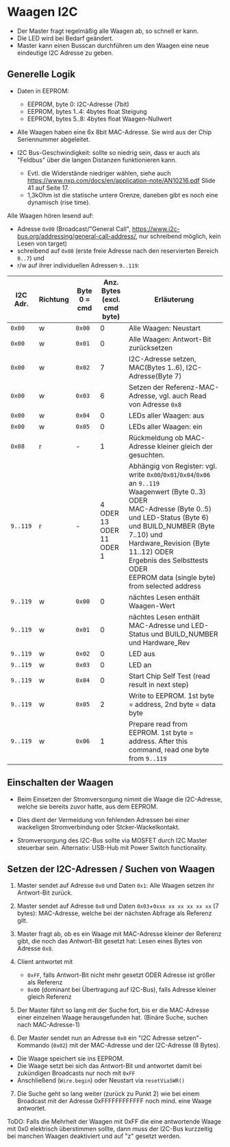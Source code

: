 # Waagen I2C 

- Der Master fragt regelmäßig alle Waagen ab, so schnell er kann. 
- Die LED wird bei Bedarf geändert. 
- Master kann einen Busscan durchführen um den Waagen eine neue eindeutige I2C Adresse zu geben.


## Generelle Logik

- Daten in EEPROM:
  - EEPROM, byte 0: I2C-Adresse (7bit)
  - EEPROM, bytes 1..4: 4bytes float Steigung
  - EEPROM, bytes 5..8: 4bytes float Waagen-Nullwert

- Alle Waagen haben eine 6x 8bit MAC-Adresse. Sie wird aus der Chip Seriennummer abgeleitet.

- I2C Bus-Geschwindigkeit: sollte so niedrig sein, dass er auch als "Feldbus" über die langen Distanzen funktionieren kann. 
  - Evtl. die Widerstände niedriger wählen, siehe auch https://www.nxp.com/docs/en/application-note/AN10216.pdf Slide 41 auf Seite 17. 
  - 1,3kOhm ist die statische untere Grenze, daneben gibt es noch eine dynamisch (rise time).


Alle Waagen hören lesend auf:
- Adresse `0x00` (Broadcast/"General Call", https://www.i2c-bus.org/addressing/general-call-address/, nur schreibend möglich, kein Lesen von target)
- schreibend auf `0x08` (erste freie Adresse nach den reservierten Bereich `0..7`) und 
- r/w auf ihrer individuellen Adressen `9..119`:

| I2C Adr. | Richtung | Byte 0 = cmd | Anz. Bytes <br>(excl. cmd byte) | Erläuterung |
| ------ | -- | -- | -- | -- |
| `0x00` | w | `0x00` | 0 | Alle Waagen: Neustart  |
| `0x00` | w | `0x01` | 0 | Alle Waagen: Antwort-Bit zurücksetzen |
| `0x00` | w | `0x02` | 7 | I2C-Adresse setzen, MAC(Bytes 1..6), I2C-Adresse(Byte 7)  |
| `0x00` | w | `0x03` | 6 | Setzen der Referenz-MAC-Adresse, vgl. auch Read von Adresse `0x8` |
| `0x00` | w | `0x04` | 0 | LEDs aller Waagen: aus |
| `0x00` | w | `0x05` | 0 | LEDs aller Waagen: ein |
| `0x08` | r | - | 1 | Rückmeldung ob MAC-Adresse kleiner gleich der gesuchten. |
| `9..119` | r | - | <br>4 ODER<br>13 ODER<br>11 ODER<br>1 | Abhängig von Register: vgl. write `0x00`/`0x01`/`0x04`/`0x06` an `9..119`<br>Waagenwert (Byte 0..3) ODER<br>MAC-Adresse (Byte 0..5) und LED-Status (Byte 6) und BUILD_NUMBER (Byte 7..10) und Hardware_Revision (Byte 11..12) ODER <br>Ergebnis des Selbsttests ODER<br>EEPROM data (single byte) from selected address |
| `9..119` | w | `0x00` | 0 | nächtes Lesen enthält Waagen-Wert |
| `9..119` | w | `0x01` | 0 | nächtes Lesen enthält MAC-Adresse und LED-Status und BUILD_NUMBER und Hardware_Rev |
| `9..119` | w | `0x02` | 0 | LED aus |
| `9..119` | w | `0x03` | 0 | LED an |
| `9..119` | w | `0x04` | 0 | Start Chip Self Test (read result in next step) |
| `9..119` | w | `0x05` | 2 | Write to EEPROM. 1st byte = address, 2nd byte = data byte |
| `9..119` | w | `0x06` | 1 | Prepare read from EEPROM. 1st byte = address. After this command, read one byte from `9..119` |


## Einschalten der Waagen

- Beim Einsetzen der Stromversorgung nimmt die Waage die I2C-Adresse, welche sie bereits zuvor hatte, aus dem EEPROM. 
- Dies dient der Vermeidung von fehlenden Adressen bei  einer wackeligen Stromverbindung oder Stcker-Wackelkontakt.

- Stromversorgung des I2C-Bus sollte via MOSFET durch I2C Master steuerbar sein. Alternativ: USB-Hub mit Power Switch functionality.

## Setzen der I2C-Adressen / Suchen von Waagen

1. Master sendet auf Adresse `0x0` und Daten `0x1`: Alle Waagen setzen ihr Antwort-Bit zurück.
2. Master sendet auf Adresse `0x0` und Daten `0x03`+`0xxx xx xx xx xx xx` (7 bytes): MAC-Adresse, welche bei der nächsten Abfrage als Referenz gilt.
3. Master fragt ab, ob es ein Waage mit MAC-Adresse kleiner der Referenz gibt, die noch das Antwort-Bit gesetzt hat: Lesen eines Bytes von Adresse `0x8`.
4. Client antwortet mit 
   - `0xFF`, falls Antwort-Bit nicht mehr gesetzt ODER Adresse ist größer als Referenz
   - `0x00` (dominant bei Übertragung auf I2C-Bus), falls Adresse kleiner gleich Referenz

5. Der Master fährt so lang mit der Suche fort, bis er die MAC-Adresse einer einzelnen Waage herausgefunden hat. (Binäre Suche, suchen nach MAC-Adresse-1)
6. Der Master sendet nun an Adresse `0x0` ein "I2C Adresse setzen"-Kommando (`0x02`) mit der MAC-Adresse und der I2C-Adresse (8 Bytes).
  - Die Waage speichert sie ins EEPROM. 
  - Die Waage setzt bei sich das Antwort-Bit und antwortet damit bei zukündigen Broadcasts nur noch mit `0xFF`
  - Anschließend (`Wire.begin`) oder Neustart via `resetViaSWR()`
7. Die Suche geht so lang weiter (zurück zu Punkt 2) wie bei einem Broadcast mit der Adresse 0xFFFFFFFFFFFF noch mind. eine Waage antwortet.

ToDO: Falls die Mehrheit der Waagen mit 0xFF die eine antwortende Waage mit 0x0 elektrisch überstimmen sollte, dann muss der I2C-Bus kurzzeitig bei manchen Waagen deaktiviert und auf "z" gesetzt werden. 

